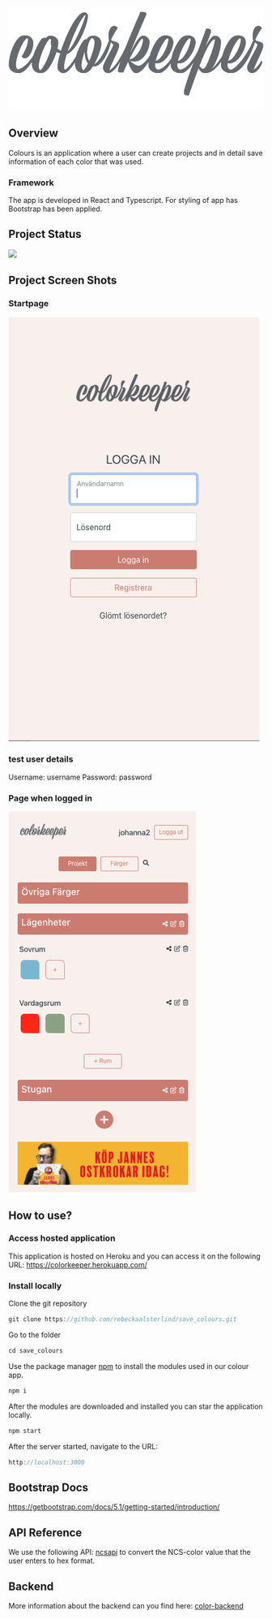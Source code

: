 ![coloursLogo](src/img/color-app-icon.png)

## Overview

Colours is an application where a user can create projects and in detail save information of each color that was used.

### Framework

The app is developed in React and Typescript. For styling of app has Bootstrap has been applied. 

## Project Status

![](https://img.shields.io/badge/work%20in%20progress-grey?style=for-the-badge&logo=Statuspal&labelColor=blue)

## Project Screen Shots

###  Startpage
![startpage](src/img/colors-start-page.png)

###  test user details
Username: username
Password: password

###  Page when logged in
![mainpage](src/img/colors-mainpage.png)

## How to use?

### Access hosted application

This application is hosted on Heroku and you can access it on the following URL: https://colorkeeper.herokuapp.com/

### Install locally

Clone the git repository

```javascript
git clone https://github.com/rebeckaalsterlind/save_colours.git
```

Go to the folder

```javascript
cd save_colours
```

Use the package manager [npm](https://www.npmjs.com/) to install the modules used in our colour app.

```javascript
npm i
```

After the modules are downloaded and installed you can star the application locally.

```javascript
npm start
```

After the server started, navigate to the URL:

```javascript
http://localhost:3000
```
## Bootstrap Docs
https://getbootstrap.com/docs/5.1/getting-started/introduction/

## API Reference

We use the following API: [ncsapi](https://github.com/MatsHaby/ncsapi) to convert the NCS-color value that the user enters to hex format.

## Backend

More information about the backend can you find here: [color-backend](https://github.com/MatsHaby/color-backend)
